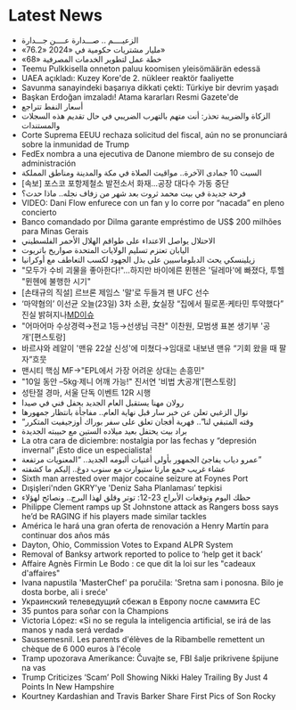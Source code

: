 # Latest News
-  الزعيــــم .. صـــدارة عــــن جـــدارة
-  «76.2» مليار مشتريات حكومية في «2024»
-  «68» خطة عمل لتطوير الخدمات المصرفية
-  Teemu Pulkkisella onneton paluu koomisen yleisömäärän edessä
-  UAEA açıkladı: Kuzey Kore'de 2. nükleer reaktör faaliyette
-  Savunma sanayindeki başarıya dikkati çekti: Türkiye bir devrim yaşadı
-  Başkan Erdoğan imzaladı! Atama kararları Resmi Gazete'de
-  أسعار النفط تتراجع
-  الزكاة والضريبة تحذر: أنت متهم بالتهرب الضريبي في حال تقديم هذه السجلات والمستندات
-  Corte Suprema EEUU rechaza solicitud del fiscal, aún no se pronunciará sobre la inmunidad de Trump
-  FedEx nombra a una ejecutiva de Danone miembro de su consejo de administración
-  السبت 10 جمادى الآخرة.. مواقيت الصلاة في مكة والمدينة ومناطق المملكة
-  [속보] 포스코 포항제철소 발전소서 화재…공장 대다수 가동 중단
-  فرحة جديدة في بيت محمد ثروت بعد شهر من زفاف نجله.. ماذا حدث؟
-  VIDEO: Dani Flow enfurece con un fan y lo corre por “nacada” en pleno concierto
-  Banco comandado por Dilma garante empréstimo de US$ 200 milhões para Minas Gerais
-  الاحتلال يواصل الاعتداء على طواقم الهلال الأحمر الفلسطيني
-  اليابان تعتزم تسليم الولايات المتحدة صواريخ باتريوت
-  زيلينسكي يحث الدبلوماسيين على بذل الجهود لكسب التعاطف مع أوكرانيا
-  "모두가 수비 괴물을 좋아한다!"…하지만 바이에른 뮌헨은 '딜레마'에 빠졌다, 투헬 "뮌헨에 불행한 시기"
-  [손태규의 직설] 르브론 제임스 '말'로 두들겨 팬 UFC 선수
-  ‘마약혐의’ 이선균 오늘(23일) 3차 소환, 女실장 “집에서 필로폰·케타민 투약했다” 진실 밝혀지나[MD이슈](종합)
-  "어마어마 수상경력→전교 1등→선생님 극찬" 이찬원, 모범생 표본 생기부 '공개'[편스토랑]
-  바르샤와 레알이 '맨유 22살 신성'에 미쳤다→임대로 내보낸 맨유 “기회 왔을 때 팔자”흐뭇
-  맨시티 핵심 MF→"EPL에서 가장 어려운 상대는 손흥민"
-  "10일 동안 –5kg·제니 어깨 가능!" 진서연 '비법 大공개'[편스토랑]
-  성탄절 경마, 서울 단독 이벤트 12R 시행
-  رولان مهنا يستقبل العام الجديد بحفل فني في صيدا
-  نوال الزغبي تعلن عن خبر سار قبل نهاية العام.. مفاجأة بانتظار جمهورها
-  “وقته المتبقي لنا”.. فهرية أفجان تعلق على سفر بوراك أوزجيفيت المتكرر
-  براد بيت يحتفل بعيد ميلاده الستين مع حبيبته الجديدة
-  La otra cara de diciembre: nostalgia por las fechas y “depresión invernal” ¡Esto dice un especialista!
-  عمرو دياب يفاجئ الجمهور بأولى أغنيات ألبومه الجديد.. “المعنويات مرتفعة”
-  عشاء غريب جمع مارثا ستيوارت مع سنوب دوغ.. إليكم ما كشفته
-  Sixth man arrested over major cocaine seizure at Foynes Port
-  Dışişleri'nden GKRY'ye 'Deniz Saha Planlaması’ tepkisi
-  حظك اليوم وتوقعات الأبراج 23-12: توتر وقلق لهذا البرج.. ونصائح لهؤلاء
-  Philippe Clement ramps up St Johnstone attack as Rangers boss says he’d be RAGING if his players made similar tackles
-  América le hará una gran oferta de renovación a Henry Martín para continuar dos años más
-  Dayton, Ohio, Commission Votes to Expand ALPR System
-  Removal of Banksy artwork reported to police to ‘help get it back’
-  Affaire Agnès Firmin Le Bodo : ce que dit la loi sur les "cadeaux d'affaires"
-  Ivana napustila 'MasterChef' pa poručila: 'Sretna sam i ponosna. Bilo je dosta borbe, ali i sreće'
-  Украинский телеведущий сбежал в Европу после саммита ЕС
-  35 puntos para soñar con la Champions
-  Victoria López: «Si no se regula la inteligencia artificial, se irá de las manos y nada será verdad»
-  Saussemesnil. Les parents d'élèves de la Ribambelle remettent un chèque de 6 000 euros à l'école
-  Tramp upozorava Amerikance: Čuvajte se, FBI šalje prikrivene špijune na vas
-  Trump Criticizes ‘Scam’ Poll Showing Nikki Haley Trailing By Just 4 Points In New Hampshire
-  Kourtney Kardashian and Travis Barker Share First Pics of Son Rocky
